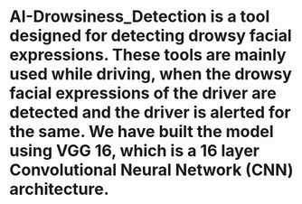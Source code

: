 # AI-Drowsiness_Detection is a tool designed for detecting drowsy facial expressions. These tools are mainly used while driving, when the drowsy facial expressions of the driver are detected and the driver is alerted for the same. We have built the model using VGG 16, which is a 16 layer Convolutional Neural Network (CNN) architecture.
